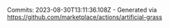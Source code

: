 Commits: 2023-08-30T13:11:36.108Z - Generated via https://github.com/marketplace/actions/artificial-grass
<br>
